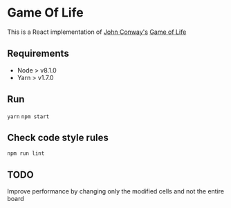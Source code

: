 # Game Of Life

This is a React implementation of [John Conway's](https://en.wikipedia.org/wiki/John_Horton_Conway) [Game of Life](https://en.wikipedia.org/wiki/Conway%27s_Game_of_Life)

## Requirements
* Node > v8.1.0
* Yarn > v1.7.0

## Run
<code>yarn</code>
<code>npm start</code>

## Check code style rules
<code>npm run lint</code>

## TODO
Improve performance by changing only the modified cells and not the entire board
